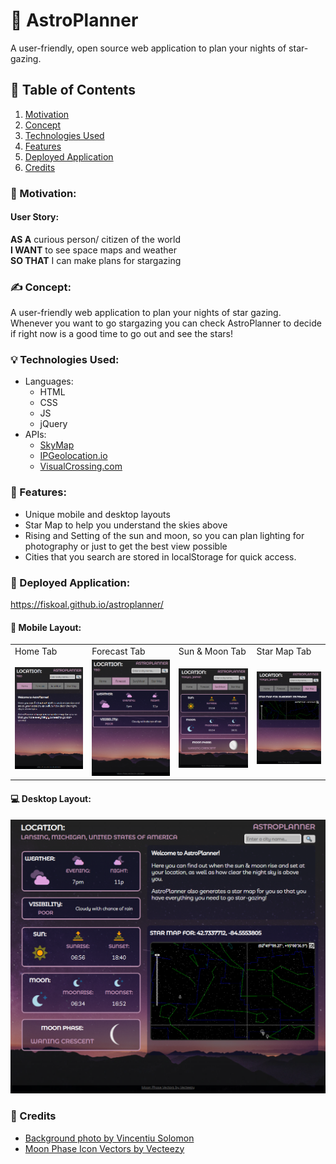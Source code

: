 # :stars: AstroPlanner
A user-friendly, open source web application to plan your nights of star-gazing.

## :book: Table of Contents
1. [Motivation](#motivation)
2. [Concept](#concept)
3. [Technologies Used](#tech)
4. [Features](#features)
5. [Deployed Application](#app)
6. [Credits](#credits)

### :star2: Motivation: <a name="motivation"></a>
#### User Story:
**AS A** curious person/ citizen of the world <br>
**I WANT** to see space maps and weather <br>
**SO THAT** I can make plans for stargazing 

### :writing_hand: Concept: <a name="concept"></a>
A user-friendly web application to plan your nights of star gazing. Whenever you want to go stargazing you can check AstroPlanner to decide if right now is a good time to go out and see the stars! 

### :bulb: Technologies Used:  <a name="tech"></a>
* Languages:
  * HTML
  * CSS
  * JS
  * jQuery
* APIs:
  * [SkyMap](http://www.wikisky.org/api?locale=EN)
  * [IPGeolocation.io](https://ipgeolocation.io/)
  * [VisualCrossing.com](https://www.visualcrossing.com/)

### :mage: Features:  <a name="features"></a>
* Unique mobile and desktop layouts
* Star Map to help you understand the skies above
* Rising and Setting of the sun and moon, so you can plan lighting for photography or just to get the best view possible
* Cities that you search are stored in localStorage for quick access.

### :milky_way: Deployed Application:  <a name="app"></a>

https://fiskoal.github.io/astroplanner/

#### :iphone: Mobile Layout:
<table>
  <tr>
    <td>Home Tab</td><td>Forecast Tab</td><td>Sun & Moon Tab</td><td>Star Map Tab</td>
  </tr>
  <tr>
    <td> <img src="assets/mobile-home.png"> </td> <td> <img src="assets/mobile-forecast.png"> </td> <td> <img src="assets/mobile-sunmoon.png"> </td> <td> <img src="assets/mobile-starmap.png"> </td>
  </tr>
 </table>

#### :computer: Desktop Layout:
<img src="assets/desktop-screen.png">

### :clap: Credits  <a name="credits"></a>
- [Background photo by Vincentiu Solomon](https://unsplash.com/photos/ln5drpv_ImI)
- <a href="https://www.vecteezy.com/free-vector/moon">Moon Phase Icon Vectors by Vecteezy</a>

